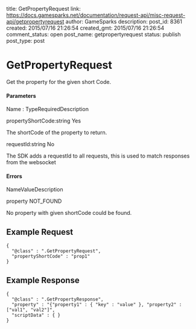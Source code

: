 title: GetPropertyRequest
link: https://docs.gamesparks.net/documentation/request-api/misc-request-api/getpropertyrequest
author: GameSparks
description: 
post_id: 8361
created: 2015/07/16 21:26:54
created_gmt: 2015/07/16 21:26:54
comment_status: open
post_name: getpropertyrequest
status: publish
post_type: post

<!--Get the property for the given short Code. -->

# GetPropertyRequest

Get the property for the given short Code.

#### Parameters

Name : TypeRequiredDescription

propertyShortCode:string
Yes

The shortCode of the property to return.

requestId:string
No

The SDK adds a requestId to all requests, this is used to match responses from the websocket

#### Errors

NameValueDescription

property
NOT_FOUND

No property with given shortCode could be found.

  


## Example Request
    
    
    {
      "@class" : ".GetPropertyRequest",
      "propertyShortCode" : "prop1"
    }

## Example Response
    
    
    {
      "@class" : ".GetPropertyResponse",
      "property" : "{"property1" : { "key" : "value" }, "property2" : ["val1", "val2"]",
      "scriptData" : { }
    }